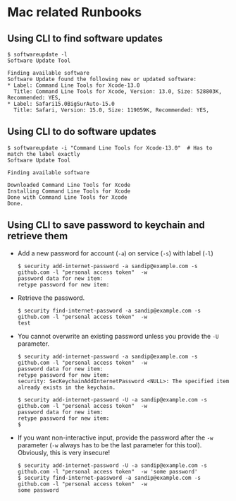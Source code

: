 # Mac related Runbooks

## Using CLI to find software updates

```console
$ softwareupdate -l
Software Update Tool

Finding available software
Software Update found the following new or updated software:
* Label: Command Line Tools for Xcode-13.0
  Title: Command Line Tools for Xcode, Version: 13.0, Size: 528803K, Recommended: YES,
* Label: Safari15.0BigSurAuto-15.0
  Title: Safari, Version: 15.0, Size: 119059K, Recommended: YES,
```

## Using CLI to do software updates

```console
$ softwareupdate -i "Command Line Tools for Xcode-13.0"  # Has to match the label exactly 
Software Update Tool

Finding available software

Downloaded Command Line Tools for Xcode
Installing Command Line Tools for Xcode
Done with Command Line Tools for Xcode
Done.
```

## Using CLI to save password to keychain and retrieve them

- Add a new password for account (`-a`) on service (`-s`) with label (`-l`)

    ```console
    $ security add-internet-password -a sandip@example.com -s github.com -l "personal access token"  -w
    password data for new item:
    retype password for new item:
    ```

- Retrieve the password.

    ```console
    $ security find-internet-password -a sandip@example.com -s github.com -l "personal access token"  -w
    test
    ```

- You cannot overwrite an existing password unless you provide the `-U` parameter.

    ```console
    $ security add-internet-password -a sandip@example.com -s github.com -l "personal access token"  -w
    password data for new item:
    retype password for new item:
    security: SecKeychainAddInternetPassword <NULL>: The specified item already exists in the keychain.

    $ security add-internet-password -U -a sandip@example.com -s github.com -l "personal access token"  -w
    password data for new item:
    retype password for new item:
    $
    ```

- If you want non-interactive input, provide the password after the `-w` parameter (`-w` always has to be the last
  parameter for this tool). Obviously, this is very insecure!

    ```console
    $ security add-internet-password -U -a sandip@example.com -s github.com -l "personal access token"  -w 'some password'
    $ security find-internet-password -a sandip@example.com -s github.com -l "personal access token"  -w
    some password
    ```
